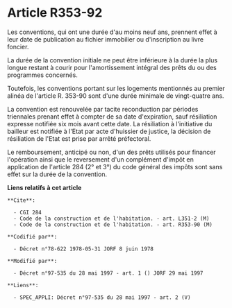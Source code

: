 # Article R353-92

Les conventions, qui ont une durée d'au moins neuf ans, prennent effet à leur date de publication au fichier immobilier ou
d'inscription au livre foncier.

La durée de la convention initiale ne peut être inférieure à la durée la plus longue restant à courir pour l'amortissement
intégral des prêts du ou des programmes concernés.

Toutefois, les conventions portant sur les logements mentionnés au premier alinéa de l'article R. 353-90 sont d'une durée
minimale de vingt-quatre ans.

La convention est renouvelée par tacite reconduction par périodes triennales prenant effet à compter de sa date d'expiration,
sauf résiliation expresse notifiée six mois avant cette date. La résiliation à l'initiative du bailleur est notifiée à l'Etat
par acte d'huissier de justice, la décision de résiliation de l'Etat est prise par arrêté préfectoral.

Le remboursement, anticipé ou non, d'un des prêts utilisés pour financer l'opération ainsi que le reversement d'un complément
d'impôt en application de l'article 284 (2° et 3°) du code général des impôts sont sans effet sur la durée de la convention.

**Liens relatifs à cet article**

	**Cite**:

	  - CGI 284
	  - Code de la construction et de l'habitation. - art. L351-2 (M)
	  - Code de la construction et de l'habitation. - art. R353-90 (M)

	**Codifié par**:

	  - Décret n°78-622 1978-05-31 JORF 8 juin 1978

	**Modifié par**:

	  - Décret n°97-535 du 28 mai 1997 - art. 1 () JORF 29 mai 1997

	**Liens**:

	  - SPEC_APPLI: Décret n°97-535 du 28 mai 1997 - art. 2 (V)
